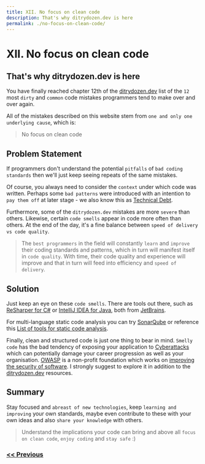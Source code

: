 ```yaml
---
title: XII. No focus on clean code
description: That's why ditrydozen.dev is here
permalink: ./no-focus-on-clean-code/
---
```


# XII. No focus on clean code

## That's why ditrydozen.dev is here

You have finally reached chapter 12th of the [ditrydozen.dev](/) list of the `12` most `dirty` and `common` code mistakes programmers tend to make over and over again.

All of the mistakes described on this website stem from `one and only one underlying cause`, which is:

> No focus on clean code

## Problem Statement

If programmers don't understand the potential `pitfalls` of `bad coding standards` then we'll just keep seeing repeats of the same mistakes.

Of course, you always need to consider the `context` under which code was written. Perhaps some `bad patterns` were introduced with an intention to `pay them off` at later stage - we also know this as [Technical Debt](https://en.wikipedia.org/wiki/Technical_debt).

Furthermore, some of the `ditrydozen.dev` mistakes are more `severe` than others. Likewise, certain `code smells` appear in code more often than others. At the end of the day, it's a fine balance between `speed of delivery vs code quality`. 

> The `best programmers` in the field will constantly `learn` and `improve` their coding standards and patterns, which in turn will manifest itself in `code quality`. With time, their code quality and experience will improve and that in turn will feed into efficiency and `speed of delivery`.

## Solution

Just keep an eye on these `code smells`. There are tools out there, such as [ReSharper for C#](https://www.jetbrains.com/resharper/) or [IntelliJ IDEA for Java](https://www.jetbrains.com/idea/), both from [JetBrains](https://www.jetbrains.com/).

For multi-language static code analysis you can try [SonarQube](https://www.sonarqube.org/) or reference this [List of tools for static code analysis](https://en.wikipedia.org/wiki/List_of_tools_for_static_code_analysis).

Finally, clean and structured code is just one thing to bear in mind. `Smelly code` has the bad tendency of exposing your application to [Cyberattacks](https://en.wikipedia.org/wiki/Cyberattack) which can potentially damage your career progression as well as your organisation. [OWASP](https://owasp.org/) is a non-profit foundation which works on [improving the security of software](https://owasp.org/www-community/Source_Code_Analysis_Tools). I strongly suggest to explore it in addition to the [ditrydozen.dev](/) resources.

## Summary

Stay focused and `abreast of new technologies`, keep `learning and improving` your own standards, maybe even contribute to these with your own ideas and also `share your knowledge` with others.

> Understand the implications your code can bring and above all `focus on clean code`, `enjoy coding` and `stay safe` :)

### [<< Previous](/writing-too-generic-code)